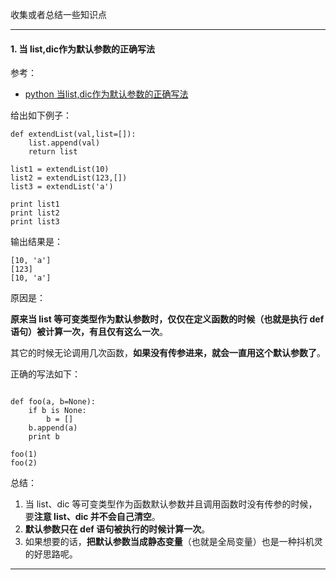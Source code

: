 
收集或者总结一些知识点


---
#### 1. 当 list,dic作为默认参数的正确写法

参考：

- [python 当list,dic作为默认参数的正确写法](https://blog.csdn.net/emaste_r/article/details/47358843)

给出如下例子：


```
def extendList(val,list=[]):
    list.append(val)
    return list
 
list1 = extendList(10)
list2 = extendList(123,[])
list3 = extendList('a')
 
print list1
print list2
print list3
```

输出结果是：

```
[10, 'a']
[123]
[10, 'a']
```

原因是：

**原来当 list 等可变类型作为默认参数时，仅仅在定义函数的时候（也就是执行 def 语句）被计算一次，有且仅有这么一次**。

其它的时候无论调用几次函数，**如果没有传参进来，就会一直用这个默认参数了**。

正确的写法如下：

```

def foo(a, b=None):
    if b is None:
        b = []
    b.append(a)
    print b
 
foo(1)
foo(2)
```

总结：

1. 当 list、dic 等可变类型作为函数默认参数并且调用函数时没有传参的时候，要**注意 list、dic 并不会自己清空**。
2. **默认参数只在 def 语句被执行的时候计算一次**。
3. 如果想要的话，**把默认参数当成静态变量**（也就是全局变量）也是一种抖机灵的好思路呢。


---


